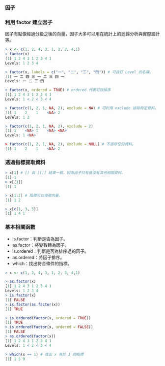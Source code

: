 ### 因子

### 利用 factor 建立因子

因子有點像經過分級之後的向量，因子大多可以用在統計上的迴歸分析與實際設計等。

```r
> x <- c(1, 2, 4, 3, 1, 2, 3, 4,1)
> factor(x)
[1] 1 2 4 3 1 2 3 4 1
Levels: 1 2 3 4

> factor(x, labels = c("一", "二", "三", "四")) # 可自訂 Level 的名稱。
[1] 一 二 四 三 一 二 三 四 一
Levels: 一 二 三 四

> factor(x, ordered = TRUE) # ordered 代表可做排序
[1] 1 2 4 3 1 2 3 4 1
Levels: 1 < 2 < 3 < 4

> factor(c(1, 2, 1, NA, 2), exclude = NA) # 可利用 exclude 排除特定資料。
[1] 1    2    1    <NA> 2
Levels: 1 2

> factor(c(1, 2, 1, NA, 2), exclude = 2)
[1] 1    <NA> 1    <NA> <NA>
Levels: 1 <NA>

> factor(c(1, 2, 1, NA, 2), exclude = NULL) # 不排除任何資料。
[1] 1    2    1    <NA> 2
```

### 透過指標提取資料

```r
> x[1] # [] 與 [[]] 結果一致，因為因子只有值沒有其他相關資料。
[1] 1
> x[[1]]
[1] 1

> x[1:2] # 指標可以使用向量。
[1] 1 2

> x[c(1, 3, 5)]
[1] 1 4 1
```


### 基本相關函數

+ is.factor：判斷是否為因子。
+ as.factor：將變數轉為因子。
+ is.ordered：判斷是否為排序過的因子。
+ as.ordered：將因子排序。
+ which：找出符合條件的指標。

```r
> x <- c(1, 2, 4, 3, 1, 2, 3, 4,1)

> as.factor(x)
[1] 1 2 4 3 1 2 3 4 1
Levels: 1 2 3 4
> is.factor(x)
[1] FALSE
> is.factor(as.factor(x))
[1] TRUE

> is.ordered(factor(x, ordered = TRUE))
[1] TRUE
> is.ordered(factor(x, ordered = FALSE))
[1] FALSE
> as.ordered(factor(x))
[1] 1 2 4 3 1 2 3 4 1
Levels: 1 < 2 < 3 < 4

> which(x == 1) # 找出 x 等於 1 的指標
[1] 1 5 9
```

